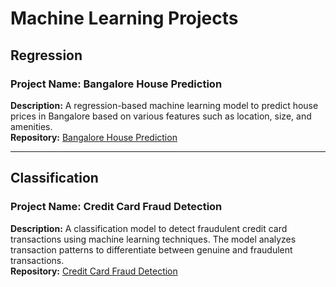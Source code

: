 # Machine Learning Projects  

## Regression  
### Project Name: Bangalore House Prediction  
**Description:** A regression-based machine learning model to predict house prices in Bangalore based on various features such as location, size, and amenities.  
**Repository:** [Bangalore House Prediction](https://github.com/Abhilash-Jose/Machine-Learning-Projects/tree/main/Bangalore%20House%20Prediction)  

---

## Classification  
### Project Name: Credit Card Fraud Detection  
**Description:** A classification model to detect fraudulent credit card transactions using machine learning techniques. The model analyzes transaction patterns to differentiate between genuine and fraudulent transactions.  
**Repository:** [Credit Card Fraud Detection](https://github.com/Abhilash-Jose/Machine-Learning-Projects/tree/main/Credit%20Card%20Fraud%20Detection%20-%20Classification)  


